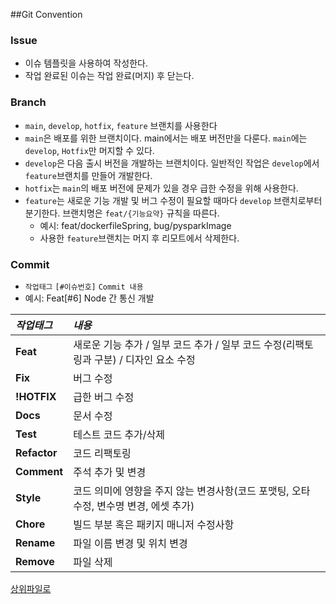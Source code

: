 ##Git Convention
### Issue
* 이슈 템플릿을 사용하여 작성한다.
* 작업 완료된 이슈는 작업 완료(머지) 후 닫는다.

### Branch
* `main`, `develop`, `hotfix`, `feature` 브랜치를 사용한다
* `main`은 배포를 위한 브랜치이다. main에서는 배포 버전만을 다룬다. `main`에는 `develop`, `Hotfix`만 머지할 수 있다.
* `develop`은 다음 출시 버전을 개발하는 브랜치이다. 일반적인 작업은 `develop`에서 `feature`브랜치를 만들어 개발한다.
* `hotfix`는 `main`의 배포 버전에 문제가 있을 경우 급한 수정을 위해 사용한다.
* `feature`는 새로운 기능 개발 및 버그 수정이 필요할 때마다 `develop` 브랜치로부터 분기한다. 브랜치명은 `feat/{기능요약}` 규칙을 따른다.
  * 예시: feat/dockerfileSpring, bug/pysparkImage
  * 사용한 `feature`브랜치는 머지 후 리모트에서 삭제한다.

### Commit
* `작업태그` `[#이슈번호]` `Commit 내용`
* 예시: Feat[#6] Node 간 통신 개발

|*작업태그*|*내용*|
|:---|:---|
|**Feat**|새로운 기능 추가 / 일부 코드 추가 / 일부 코드 수정(리팩토링과 구분) / 디자인 요소 수정|
|**Fix**|버그 수정|
|**!HOTFIX**|급한 버그 수정|
|**Docs**|문서 수정|
|**Test**|테스트 코드 추가/삭제|
|**Refactor**|코드 리팩토링| 
|**Comment**|주석 추가 및 변경|
|**Style**|코드 의미에 영향을 주지 않는 변경사항(코드 포맷팅, 오타 수정, 변수명 변경, 에셋 추가)|
|**Chore**|빌드 부분 혹은 패키지 매니저 수정사항|
|**Rename**|파일 이름 변경 및 위치 변경|
|**Remove**|파일 삭제|

[상위파일로](/CONTRIBUTING.md)